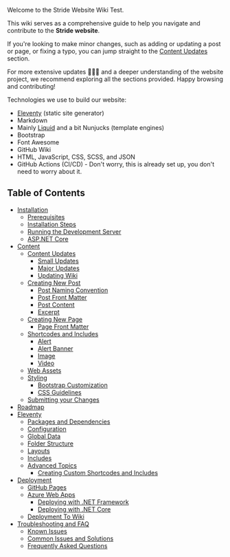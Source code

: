 Welcome to the Stride Website Wiki Test.

This wiki serves as a comprehensive guide to help you navigate and contribute to the **Stride website**.

If you're looking to make minor changes, such as adding or updating a post or page, or fixing a typo, you can jump straight to the [Content Updates](Content#content-updates) section.

For more extensive updates 🤯🤦‍♂️ and a deeper understanding of the website project, we recommend exploring all the sections provided. Happy browsing and contributing!

Technologies we use to build our website:

- [Eleventy](https://www.11ty.dev/docs/) (static site generator)
- Markdown
- Mainly [Liquid](https://shopify.github.io/liquid/) and a bit Nunjucks (template engines)
- Bootstrap
- Font Awesome
- GitHub Wiki
- HTML, JavaScript, CSS, SCSS, and JSON
- GitHub Actions (CI/CD) - Don't worry, this is already set up, you don't need to worry about it.

## Table of Contents

- [Installation](Installation)
  - [Prerequisites](Installation#prerequisites)
  - [Installation Steps](Installation#installation-steps)
  - [Running the Development Server](Installation#running-the-development-server)
  - [ASP.NET Core](Installation#aspnet-core)
- [Content](Content)
  - [Content Updates](Content#content-updates)
    - [Small Updates](Content#small-updates)
    - [Major Updates](Content#major-updates)
    - [Updating Wiki](Content#updating-wiki)
  - [Creating New Post](Content#creating-new-post)
    - [Post Naming Convention](Content#post-naming-convention)
    - [Post Front Matter](Content#post-front-matter)
    - [Post Content](Content#post-content)
    - [Excerpt](Content#excerpt)
  - [Creating New Page](Content#creating-new-page)
    - [Page Front Matter](Content#page-front-matter)
  - [Shortcodes and Includes](Content#shortcodes-and-includes)
    - [Alert](Content#alert)
    - [Alert Banner](Content#alert-banner)
    - [Image](Content#image)
    - [Video](Content#video)
  - [Web Assets](Content#web-assets)
  - [Styling](Content#styling)
    - [Bootstrap Customization](Content#bootstrap-customization)
    - [CSS Guidelines](Content#css-guidlines)
  - [Submitting your Changes](Content#submitting-your-changes)
- [Roadmap](Roadmap)
- [Eleventy](Eleventy)
  - [Packages and Dependencies](Eleventy#packages-and-dependencies)
  - [Configuration](Eleventy#configuration)
  - [Global Data](Eleventy#global-data)
  - [Folder Structure](Eleventy#folder-structure)
  - [Layouts](Eleventy#layouts)
  - [Includes](Eleventy#includes)
  - [Advanced Topics](Eleventy#advanced-topics)
    - [Creating Custom Shortcodes and Includes](Eleventy#creating-custom-shortcodes-and-includes)
- [Deployment](Deployment)
  - [GitHub Pages](Deployment#github-pages)
  - [Azure Web Apps](Deployment#azure-web-apps)
    - [Deploying with .NET Framework](Deployment#deploying-with-net-framework)
    - [Deploying with .NET Core](Deployment#deploying-with-net-core)
  - [Deployment To Wiki](Deployment#deployment-to-wiki) 
- [Troubleshooting and FAQ](Troubleshooting-and-FAQ)
  - [Known Issues](Troubleshooting-and-FAQ#known-issues)
  - [Common Issues and Solutions](Troubleshooting-and-FAQ#common-issues-and-solutions)
  - [Frequently Asked Questions](Troubleshooting-and-FAQ#frequently-asked-questions)
